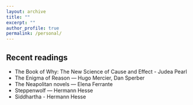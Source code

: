 ```yaml
---
layout: archive
title: ""
excerpt: ""
author_profile: true
permalink: /personal/
---
```


## Recent readings
- The Book of Why: The New Science of Cause and Effect - Judea Pearl
- The Enigma of Reason — Hugo Mercier, Dan Sperber
- The Neapolitan novels — Elena Ferrante
- Steppenwolf — Hermann Hesse
- Siddhartha - Hermann Hesse




